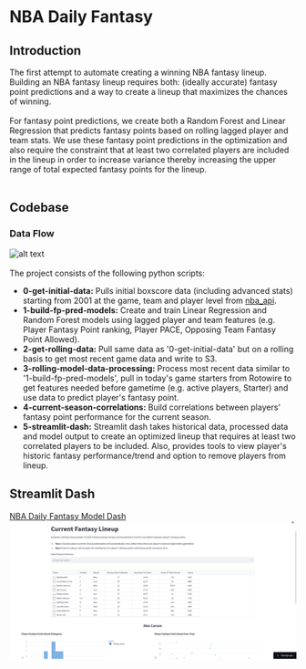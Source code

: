 # NBA Daily Fantasy

## Introduction
The first attempt to automate creating a winning NBA fantasy lineup.
<br>
Building an NBA fantasy lineup requires both: (ideally accurate) fantasy point predictions and a way to create a lineup that maximizes the chances of winning. 
<br>
<br>
For fantasy point predictions, we create both a Random Forest and Linear Regression that predicts fantasy points based on rolling lagged player and team stats. We use these fantasy point predictions in the optimization and also require the constraint that at least two correlated players are included in the lineup in order to increase variance thereby increasing the upper range of total expected fantasy points for the lineup.
<br>
<br>


## Codebase
### Data Flow
![alt text](https://lucid.app/publicSegments/view/0422e716-7a97-424d-8479-4fc30e19a408/image.png)
<br>
<br>
The project consists of the following python scripts:
<br>
- **0-get-initial-data:** Pulls initial boxscore data (including advanced stats) starting from 2001 at the game, team and player level from [nba_api](https://github.com/swar/nba_api).
- **1-build-fp-pred-models:** Create and train Linear Regression and Random Forest models using lagged player and team features (e.g. Player Fantasy Point ranking, Player PACE, Opposing Team Fantasy Point Allowed).
- **2-get-rolling-data:** Pull same data as '0-get-initial-data' but on a rolling basis to get most recent game data and write to S3.
- **3-rolling-model-data-processing:** Process most recent data similar to '1-build-fp-pred-models', pull in today's game starters from Rotowire to get features needed before gametime (e.g. active players, Starter) and use data to predict player's fantasy point.
- **4-current-season-correlations:** Build correlations between players' fantasy point performance for the current season.
- **5-streamlit-dash:** Streamlit dash takes historical data, processed data and model output to create an optimized lineup that requires at least two correlated players to be included. Also, provides tools to view player's historic fantasy performance/trend and option to remove players from lineup.


## Streamlit Dash
 [NBA Daily Fantasy Model Dash](https://clumanlan-nba-daily-fantasy-base-model-5-streamlit-dash-p293dc.streamlit.app/)
<br>
![alt text](images/nba-base-model-streamlit-dash.png)



